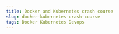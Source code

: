 ```yaml
---
title: Docker and Kubernetes crash course
slug: docker-kubernetes-crash-course
tags: Docker Kubernetes Devops
---
```

